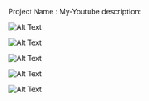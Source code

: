 Project Name : My-Youtube
description: 



![Alt Text](assets/my-image.png)

![Alt Text](assets/my-image.png)

![Alt Text](assets/my-image.png)

![Alt Text](assets/my-image.png)

![Alt Text](assets/my-image.png)
